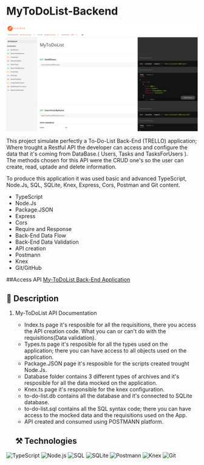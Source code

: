 # MyToDoList-Backend

![preview](./readme-pic.png)


This project simulate perfectly a To-Do-List Back-End (TRELLO) application; Where trought a Restful API the developer can access and configure the data that it's coming from DataBase.( Users, Tasks and TasksForUsers ). The methods chosen for this API were the CRUD one's so the user can create, read, uptade and delete information.

To produce this application it was used basic and advanced TypeScript, Node.Js, SQL, SQLite, Knex, Express, Cors, Postman and Git content.

- TypeScript
- Node.Js
- Package.JSON
- Express
- Cors
- Require and Response
- Back-End Data Flow
- Back-End Data Validation
- API creation
- Postmann
- Knex
- Git/GitHub

##Access API
[My-ToDoList Back-End Application](https://documenter.getpostman.com/view/24461072/2s8ZDeSJWB)

## 📄 Description
1. My-ToDoList API Documentation
    - Index.ts page it's resposible for all the requisitions, there you access the API creation code. What you can or can't do with the requisitions(Data validation).
    - Types.ts page it's resposible for all the types used on the application; there you can have access to all objects used on the application.
    - Package.JSON page it's resposible for the scripts created trought Node.Js.
    - Database folder contains 3 different types of archives and it's resposible for all the data mocked on the application.
    - Knex.ts page it's responsible for the knex configuration.
    - to-do-list.db contains all the database and it's connected to SQLite database.
    - to-do-list.sql contains all the SQL syntax code; there you can have access to the mocked data and the requisitions used on the App.
    - API created and consumed using POSTMANN platform.

    ## ⚒️ Technologies

![TypeScript](https://img.shields.io/badge/TypeScript-1572B6?style=for-the-badge&logo=TypeScript&logoColor=white)
![Node.js](https://img.shields.io/badge/Nodejs5-E34F26?style=for-the-badge&logo=Nodejs5&logoColor=white)
![SQL](https://img.shields.io/badge/SQL-blue?style=for-the-badge&logo=SQL&logoColor=white)
![SQLite](https://img.shields.io/badge/SQLite-critical?style=for-the-badge&logo=SQLite&logoColor=white)
![Postmann](https://img.shields.io/badge/Postmann-323330?style=for-the-badge&logo=Postmann&logoColor=F7DF1E)
![Knex](https://img.shields.io/badge/Knex-important?style=for-the-badge&logo=Knex&logoColor=F7DF1E)
![Git](https://img.shields.io/badge/Git-171515?style=for-the-badge&logo=Git&logoColor=white)